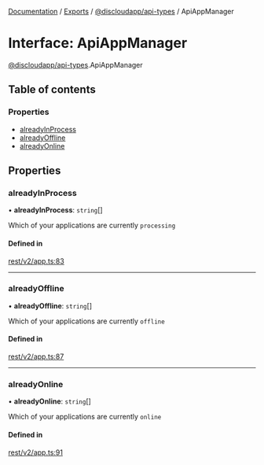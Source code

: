 [Documentation](../README.md) / [Exports](../modules.md) / [@discloudapp/api-types](../modules/discloudapp_api_types.md) / ApiAppManager

# Interface: ApiAppManager

[@discloudapp/api-types](../modules/discloudapp_api_types.md).ApiAppManager

## Table of contents

### Properties

- [alreadyInProcess](discloudapp_api_types.ApiAppManager.md#alreadyinprocess)
- [alreadyOffline](discloudapp_api_types.ApiAppManager.md#alreadyoffline)
- [alreadyOnline](discloudapp_api_types.ApiAppManager.md#alreadyonline)

## Properties

### alreadyInProcess

• **alreadyInProcess**: `string`[]

Which of your applications are currently `processing`

#### Defined in

[rest/v2/app.ts:83](https://github.com/discloud/discloud.app/blob/62751fe/packages/api-types/rest/v2/app.ts#L83)

___

### alreadyOffline

• **alreadyOffline**: `string`[]

Which of your applications are currently `offline`

#### Defined in

[rest/v2/app.ts:87](https://github.com/discloud/discloud.app/blob/62751fe/packages/api-types/rest/v2/app.ts#L87)

___

### alreadyOnline

• **alreadyOnline**: `string`[]

Which of your applications are currently `online`

#### Defined in

[rest/v2/app.ts:91](https://github.com/discloud/discloud.app/blob/62751fe/packages/api-types/rest/v2/app.ts#L91)
